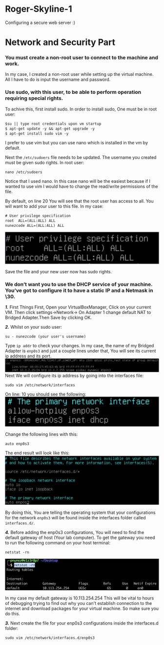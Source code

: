 # Roger-Skyline-1
Configuring a secure web server :) 


# Network and Security Part

### You must create a non-root user to connect to the machine and work.
In my case, I created a non-root user while setting up the virtual machine. All I have to do is input the username and password.

### Use sudo, with this user, to be able to perform operation requiring special rights.
To achive this, first install sudo. In order to install sudo, One must be in root user:
```
$su || type root credentials upon vm startup
$ apt-get update -y && apt-get upgrade -y
$ apt-get install sudo vim -y
```

I prefer to use vim but you can use nano which is installed in the vm by default.

Next the `/etc/sudoers` file needs to be updated. The username you created must be given sudo rights.
In root user:
```
nano /etc/sudoers
```
Notice that I used nano. In this case nano will be the easiest because if I wanted to use vim I would have to change the read/write permissions of the file.

By default, on line 20 You will see that the root user has access to all. You will want to add your user to this file.
In my case:

```
# User privilege specification
root  ALL=(ALL:ALL) ALL
nunezcode ALL=(ALL:ALL) ALL
```
![sudoers](images/Sudoers.png)

Save the file and your new user now has sudo rights.

### We don’t want you to use the DHCP service of your machine. You’ve got to configure it to have a static IP and a Netmask in \30.

***1.*** First Things First, Open your VirtualBoxManager, Click on your current VM. Then click settings->Network-> On Adapter 1 change default NAT to Bridged Adapter.Then Save by clicking OK.

***2.*** Whilst on your sudo user: 
```
su - nunezcode (your user's username)
```
Type `ip addr` to check your changes. In my case, the name of my Bridged Adapter is `enp0s3` and just a couple lines under that, You will see its current ip address and its port.
![BridgeAdapter](images/BridgeAdapter.png)
Next We will configure its ip address by going into the interfaces file:

```
sudo vim /etc/network/interfaces
```

On line: 10 you should see the following:
![DefaultNetworkInterface](images/DefaultNetworkInterface.png)

Change the following lines with this:

```
auto enp0s3
```

The end result will look like this:
![UpdatedNetworkInterface](images/UpdatedNetworkInterface.png)

By doing this, You are telling the operating system that your configurations for the network `enp0s3` will be found inside the interfaces folder called `interfaces.d/`.

***4.*** Before adding the enp0s3 configurations, You will need to find the default gateway of host (Your lab computer). To get the gateway you need to run the following command on your host terminal:

```
netstat -rn
```

![DefaultGateway](images/Gateway.png)

In my case my default gateway is 10.113.254.254 This will be vital to hours of debugging trying to find out why you can't establish connection to the internet and download packages for your virtual machine. So make sure you do this.


***3.*** Next create the file for your enp0s3 configurations inside the interfaces.d folder:

```
sudo vim /etc/network/interfaces.d/enp0s3
```



























